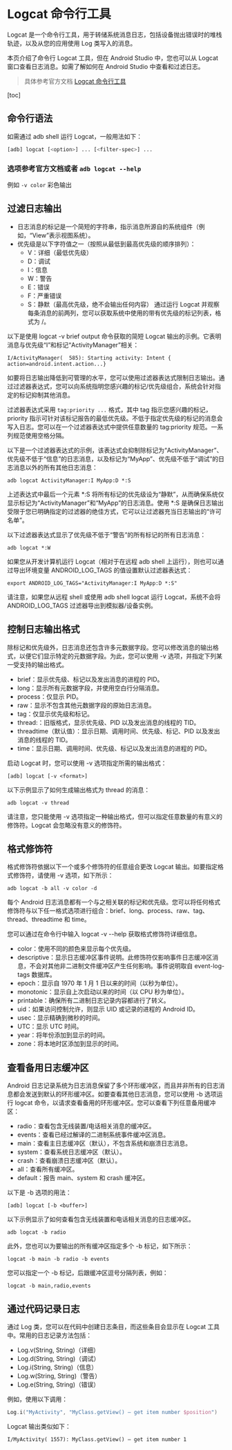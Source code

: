 # Logcat 命令行工具

Logcat 是一个命令行工具，用于转储系统消息日志，包括设备抛出错误时的堆栈轨迹，以及从您的应用使用 Log 类写入的消息。

本页介绍了命令行 Logcat 工具，但在 Android Studio 中，您也可以从 Logcat 窗口查看日志消息。如需了解如何在 Android Studio 中查看和过滤日志。

> 具体参考官方文档 [Logcat 命令行工具](https://developer.android.google.cn/studio/command-line/logcat)

[toc]

## 命令行语法
如需通过 adb shell 运行 Logcat，一般用法如下：

```sh
[adb] logcat [<option>] ... [<filter-spec>] ...
```

### 选项参考官方文档或者 `adb logcat --help`
例如 `-v color` 彩色输出
## 过滤日志输出

- 日志消息的标记是一个简短的字符串，指示消息所源自的系统组件（例如，“View”表示视图系统）。
- 优先级是以下字符值之一（按照从最低到最高优先级的顺序排列）：
    - V：详细（最低优先级）
    - D：调试
    - I：信息
    - W：警告
    - E：错误
    - F：严重错误
    - S：静默（最高优先级，绝不会输出任何内容）
通过运行 Logcat 并观察每条消息的前两列，您可以获取系统中使用的带有优先级的标记列表，格式为 <priority>/<tag>。

以下是使用 logcat -v brief output 命令获取的简短 Logcat 输出的示例。它表明消息与优先级“I”和标记“ActivityManager”相关：

```
I/ActivityManager(  585): Starting activity: Intent { action=android.intent.action...}
```
如要将日志输出降低到可管理的水平，您可以使用过滤器表达式限制日志输出。通过过滤器表达式，您可以向系统指明您感兴趣的标记/优先级组合，系统会针对指定的标记抑制其他消息。

过滤器表达式采用 `tag:priority ...` 格式，其中 tag 指示您感兴趣的标记，priority 指示可针对该标记报告的最低优先级。不低于指定优先级的标记的消息会写入日志。您可以在一个过滤器表达式中提供任意数量的 tag:priority 规范。一系列规范使用空格分隔。

以下是一个过滤器表达式的示例，该表达式会抑制除标记为“ActivityManager”、优先级不低于“信息”的日志消息，以及标记为“MyApp”、优先级不低于“调试”的日志消息以外的所有其他日志消息：

```
adb logcat ActivityManager:I MyApp:D *:S
```
上述表达式中最后一个元素 *:S 将所有标记的优先级设为“静默”，从而确保系统仅显示标记为“ActivityManager”和“MyApp”的日志消息。使用 *:S 是确保日志输出受限于您已明确指定的过滤器的绝佳方式，它可以让过滤器充当日志输出的“许可名单”。

以下过滤器表达式显示了优先级不低于“警告”的所有标记的所有日志消息：

```
adb logcat *:W
```
如果您从开发计算机运行 Logcat（相对于在远程 adb shell 上运行），则也可以通过导出环境变量 ANDROID_LOG_TAGS 的值设置默认过滤器表达式：

```
export ANDROID_LOG_TAGS="ActivityManager:I MyApp:D *:S"
```
请注意，如果您从远程 shell 或使用 adb shell logcat 运行 Logcat，系统不会将 ANDROID_LOG_TAGS 过滤器导出到模拟器/设备实例。

## 控制日志输出格式

除标记和优先级外，日志消息还包含许多元数据字段。您可以修改消息的输出格式，以便它们显示特定的元数据字段。为此，您可以使用 -v 选项，并指定下列某一受支持的输出格式。

- brief：显示优先级、标记以及发出消息的进程的 PID。
- long：显示所有元数据字段，并使用空白行分隔消息。
- process：仅显示 PID。
- raw：显示不包含其他元数据字段的原始日志消息。
- tag：仅显示优先级和标记。
- thread:：旧版格式，显示优先级、PID 以及发出消息的线程的 TID。
- threadtime（默认值）：显示日期、调用时间、优先级、标记、PID 以及发出消息的线程的 TID。
- time：显示日期、调用时间、优先级、标记以及发出消息的进程的 PID。

启动 Logcat 时，您可以使用 -v 选项指定所需的输出格式：

```
[adb] logcat [-v <format>]
```
以下示例显示了如何生成输出格式为 thread 的消息：

```
adb logcat -v thread
```
请注意，您只能使用 -v 选项指定一种输出格式，但可以指定任意数量的有意义的修饰符。Logcat 会忽略没有意义的修饰符。

## 格式修饰符
格式修饰符依据以下一个或多个修饰符的任意组合更改 Logcat 输出。如要指定格式修饰符，请使用 -v 选项，如下所示：

```
adb logcat -b all -v color -d
```
每个 Android 日志消息都有一个与之相关联的标记和优先级。您可以将任何格式修饰符与以下任一格式选项进行组合：brief、long、process、raw、tag、thread、threadtime 和 time。

您可以通过在命令行中输入 logcat -v --help 获取格式修饰符详细信息。

- color：使用不同的颜色来显示每个优先级。
- descriptive：显示日志缓冲区事件说明。此修饰符仅影响事件日志缓冲区消息，不会对其他非二进制文件缓冲区产生任何影响。事件说明取自 event-log-tags 数据库。
- epoch：显示自 1970 年 1 月 1 日以来的时间（以秒为单位）。
- monotonic：显示自上次启动以来的时间（以 CPU 秒为单位）。
- printable：确保所有二进制日志记录内容都进行了转义。
- uid：如果访问控制允许，则显示 UID 或记录的进程的 Android ID。
- usec：显示精确到微秒的时间。
- UTC：显示 UTC 时间。
- year：将年份添加到显示的时间。
- zone：将本地时区添加到显示的时间。

## 查看备用日志缓冲区
Android 日志记录系统为日志消息保留了多个环形缓冲区，而且并非所有的日志消息都会发送到默认的环形缓冲区。如要查看其他日志消息，您可以使用 -b 选项运行 logcat 命令，以请求查看备用的环形缓冲区。您可以查看下列任意备用缓冲区：

- radio：查看包含无线装置/电话相关消息的缓冲区。
- events：查看已经过解译的二进制系统事件缓冲区消息。
- main：查看主日志缓冲区（默认），不包含系统和崩溃日志消息。
- system：查看系统日志缓冲区（默认）。
- crash：查看崩溃日志缓冲区（默认）。
- all：查看所有缓冲区。
- default：报告 main、system 和 crash 缓冲区。

以下是 -b 选项的用法：

```
[adb] logcat [-b <buffer>]
```
以下示例显示了如何查看包含无线装置和电话相关消息的日志缓冲区。

```
adb logcat -b radio
```
此外，您也可以为要输出的所有缓冲区指定多个 -b 标记，如下所示：

```
logcat -b main -b radio -b events
```
您可以指定一个 -b 标记，后跟缓冲区逗号分隔列表，例如：

```
logcat -b main,radio,events
```

## 通过代码记录日志

通过 Log 类，您可以在代码中创建日志条目，而这些条目会显示在 Logcat 工具中。常用的日志记录方法包括：

- Log.v(String, String)（详细）
- Log.d(String, String)（调试）
- Log.i(String, String)（信息）
- Log.w(String, String)（警告）
- Log.e(String, String)（错误）

例如，使用以下调用：

```KOTLIN
Log.i("MyActivity", "MyClass.getView() — get item number $position")
```
Logcat 输出类似如下：

```
I/MyActivity( 1557): MyClass.getView() — get item number 1
```
